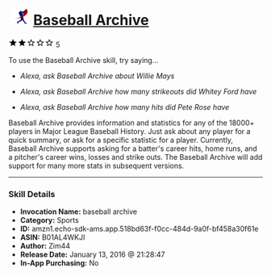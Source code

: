 # &nbsp;<img src="skill_icon" alt="Baseball Archive icon" width="36"> [Baseball Archive](http://alexa.amazon.com/#skills/amzn1.echo-sdk-ams.app.518bd63f-f0cc-484d-9a0f-bf458a30f61e)
![2 stars](../../images/ic_star_black_18dp_1x.png)![2 stars](../../images/ic_star_black_18dp_1x.png)![2 stars](../../images/ic_star_border_black_18dp_1x.png)![2 stars](../../images/ic_star_border_black_18dp_1x.png)![2 stars](../../images/ic_star_border_black_18dp_1x.png) 5

To use the Baseball Archive skill, try saying...

* *Alexa, ask Baseball Archive about Willie Mays*

* *Alexa, ask Baseball Archive how many strikeouts did Whitey Ford have*

* *Alexa, ask Baseball Archive how many hits did Pete Rose have*

Baseball Archive provides information and statistics for any of the 18000+ players in Major League Baseball History. Just ask about any player for a quick summary, or ask for a specific statistic for a player. Currently, Baseball Archive supports asking for a batter's career hits, home runs, and a pitcher's career wins, losses and strike outs. The Baseball Archive will add support for many more stats in subsequent versions.

***

### Skill Details

* **Invocation Name:** baseball archive
* **Category:** Sports
* **ID:** amzn1.echo-sdk-ams.app.518bd63f-f0cc-484d-9a0f-bf458a30f61e
* **ASIN:** B01AL4WKJI
* **Author:** Zim44
* **Release Date:** January 13, 2016 @ 21:28:47
* **In-App Purchasing:** No
